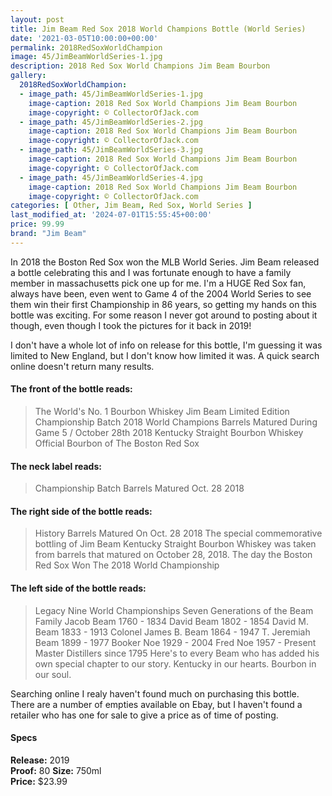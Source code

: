 ```yaml
---
layout: post
title: Jim Beam Red Sox 2018 World Champions Bottle (World Series)
date: '2021-03-05T10:00:00+00:00'
permalink: 2018RedSoxWorldChampion
image: 45/JimBeamWorldSeries-1.jpg
description: 2018 Red Sox World Champions Jim Beam Bourbon
gallery:
  2018RedSoxWorldChampion:
  - image_path: 45/JimBeamWorldSeries-1.jpg
    image-caption: 2018 Red Sox World Champions Jim Beam Bourbon
    image-copyright: © CollectorOfJack.com
  - image_path: 45/JimBeamWorldSeries-2.jpg
    image-caption: 2018 Red Sox World Champions Jim Beam Bourbon
    image-copyright: © CollectorOfJack.com
  - image_path: 45/JimBeamWorldSeries-3.jpg
    image-caption: 2018 Red Sox World Champions Jim Beam Bourbon
    image-copyright: © CollectorOfJack.com
  - image_path: 45/JimBeamWorldSeries-4.jpg
    image-caption: 2018 Red Sox World Champions Jim Beam Bourbon
    image-copyright: © CollectorOfJack.com
categories: [ Other, Jim Beam, Red Sox, World Series ]
last_modified_at: '2024-07-01T15:55:45+00:00'
price: 99.99
brand: "Jim Beam"
---
```


In 2018 the Boston Red Sox won the MLB World Series. Jim Beam released a bottle celebrating this and I was fortunate enough to have a family member in massachusetts pick one up for me. I'm a HUGE Red Sox fan, always have been, even went to Game 4 of the 2004 World Series to see them win their first Championship in 86 years, so getting my hands on this bottle was exciting. For some reason I never got around to posting about it though, even though I took the pictures for it back in 2019!

I don't have a whole lot of info on release for this bottle, I'm guessing it was limited to New England, but I don't know how limited it was. A quick search online doesn't return many results.

#### The front of the bottle reads:

> The World's No. 1 Bourbon Whiskey
> Jim Beam
> Limited Edition Championship Batch
> 2018 World Champions
> Barrels Matured During Game 5 / October 28th 2018
> Kentucky Straight Bourbon Whiskey
> Official Bourbon of The Boston Red Sox

#### The neck label reads: 

> Championship Batch
> Barrels Matured Oct. 28 2018

#### The right side of the bottle reads:

> History
> Barrels Matured On
> Oct. 28 2018
> The special commemorative bottling of Jim Beam Kentucky Straight Bourbon Whiskey was taken from barrels that matured on October 28, 2018. The day the Boston Red Sox Won The 2018 World Championship

#### The left side of the bottle reads:

> Legacy
> Nine World Championships
> Seven Generations of the Beam Family
> Jacob Beam 1760 - 1834
> David Beam 1802 - 1854
> David M. Beam 1833 - 1913
> Colonel James B. Beam 1864 - 1947
> T. Jeremiah Beam 1899 - 1977
> Booker Noe 1929 - 2004
> Fred Noe 1957 - Present
> Master Distillers since 1795
> Here's to every Beam who has added his own special chapter to our story. Kentucky in our hearts. Bourbon in our soul.

Searching online I realy haven't found much on purchasing this bottle. There are a number of empties available on Ebay, but I haven't found a retailer who has one for sale to give a price as of time of posting. 


#### Specs

**Release:** 2019  
**Proof:** 80
**Size:** 750ml  
**Price:** $23.99 

